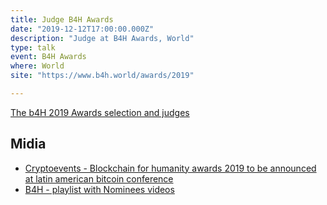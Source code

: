 ```yaml
---
title: Judge B4H Awards
date: "2019-12-12T17:00:00.000Z"
description: "Judge at B4H Awards, World"
type: talk
event: B4H Awards
where: World
site: "https://www.b4h.world/awards/2019"

---
```


<a href="https://medium.com/b4h/the-b4h-2019-awards-selection-309ae226009c" target="_blank">The b4H 2019 Awards selection and judges</a>

## Midia
- <a href="https://cryptoevents.global/b4h-awards-2019-to-be-announced-at-labitconf/" target="_blank">Cryptoevents - Blockchain for humanity awards 2019 to be announced at latin american bitcoin conference</a>
- <a href="https://www.youtube.com/playlist?list=PLdI-Ui1lbtBtWcRa7uiuCnnHG31YV5qd8" target="_blank">B4H - playlist with Nominees videos</a>

